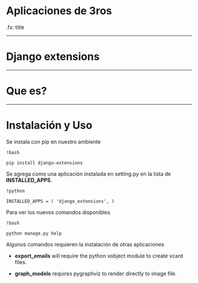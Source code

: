 # Aplicaciones de 3ros

.fx: title

---

# Django extensions

---

# Que es?

---

# Instalación y Uso

Se instala con pip en nuestro ambiente

    !bash

    pip install django-extensions

Se agrega como una aplicación instalada en setting.py en la lista de **INSTALLED_APPS**.

    !python

    INSTALLED_APPS = ( 'django_extensions', )
    
Para ver los nuevos comandos disponibles

    !bash

    python manage.py help

Algunos comandos requieren la instalación de otras aplicaciones

* **export_emails**
    will require the python vobject module to create vcard files.
    
* **graph_models**
    requires pygraphviz to render directly to image file.
